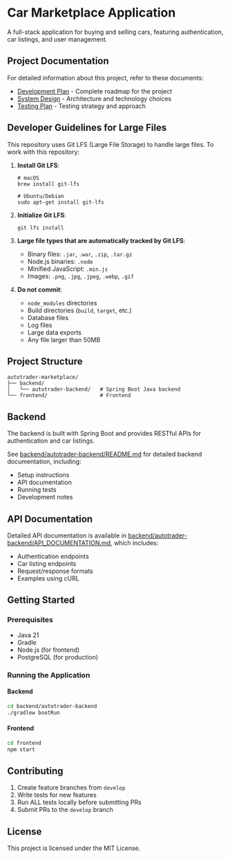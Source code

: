 # Car Marketplace Application

A full-stack application for buying and selling cars, featuring authentication, car listings, and user management.

## Project Documentation

For detailed information about this project, refer to these documents:

- [Development Plan](DEVELOPMENT_PLAN.md) - Complete roadmap for the project
- [System Design](docs/system_design.md) - Architecture and technology choices
- [Testing Plan](docs/testing_plan.md) - Testing strategy and approach

## Developer Guidelines for Large Files

This repository uses Git LFS (Large File Storage) to handle large files. To work with this repository:

1. **Install Git LFS**:
   ```
   # macOS
   brew install git-lfs

   # Ubuntu/Debian
   sudo apt-get install git-lfs
   ```

2. **Initialize Git LFS**:
   ```
   git lfs install
   ```

3. **Large file types that are automatically tracked by Git LFS**:
   - Binary files: `.jar`, `.war`, `.zip`, `.tar.gz`
   - Node.js binaries: `.node`
   - Minified JavaScript: `.min.js`
   - Images: `.png`, `.jpg`, `.jpeg`, `.webp`, `.gif`

4. **Do not commit**:
   - `node_modules` directories
   - Build directories (`build`, `target`, etc.)
   - Database files
   - Log files
   - Large data exports
   - Any file larger than 50MB

## Project Structure

```
autotrader-marketplace/
├── backend/
│   └── autotrader-backend/   # Spring Boot Java backend
└── frontend/                 # Frontend 
```

## Backend

The backend is built with Spring Boot and provides RESTful APIs for authentication and car listings.

See [backend/autotrader-backend/README.md](backend/autotrader-backend/README.md) for detailed backend documentation, including:

- Setup instructions
- API documentation
- Running tests
- Development notes

## API Documentation

Detailed API documentation is available in [backend/autotrader-backend/API_DOCUMENTATION.md](backend/autotrader-backend/API_DOCUMENTATION.md), which includes:

- Authentication endpoints
- Car listing endpoints
- Request/response formats
- Examples using cURL

## Getting Started

### Prerequisites

- Java 21
- Gradle
- Node.js (for frontend)
- PostgreSQL (for production)

### Running the Application

#### Backend

```bash
cd backend/autotrader-backend
./gradlew bootRun
```

#### Frontend

```bash
cd frontend
npm start
```

## Contributing

1. Create feature branches from `develop` 
2. Write tests for new features
3. Run ALL tests locally before submitting PRs
4. Submit PRs to the `develop` branch

## License

This project is licensed under the MIT License.
